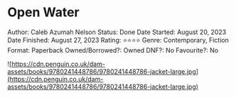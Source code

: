 # Open Water

Author: Caleb Azumah Nelson
Status: Done
Date Started: August 20, 2023
Date Finished: August 27, 2023
Rating: ⭐️⭐️⭐️⭐️
Genre: Contemporary, Fiction
Format: Paperback
Owned/Borrowed?: Owned
DNF?: No
Favourite?: No

![https://cdn.penguin.co.uk/dam-assets/books/9780241448786/9780241448786-jacket-large.jpg](https://cdn.penguin.co.uk/dam-assets/books/9780241448786/9780241448786-jacket-large.jpg)